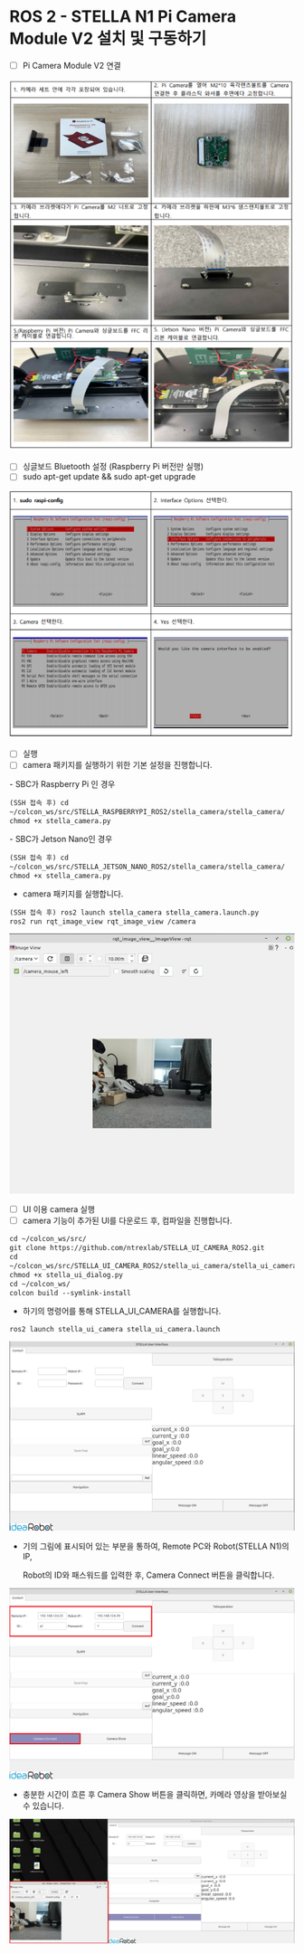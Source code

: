 # ROS 2 - STELLA N1 Pi Camera Module V2 설치 및 구동하기

* [ ] Pi Camera Module V2 연결

![](../../.gitbook/assets/057.png)

* [ ] 싱글보드 Bluetooth 설정 (Raspberry Pi 버전만 실행)
* [ ] sudo apt-get update && sudo apt-get upgrade

![](../../.gitbook/assets/058.png)

* [ ] 실행&#x20;
* [ ] camera 패키지를 실행하기 위한 기본 설정을 진행합니다.&#x20;

&#x20;      \-  SBC가 Raspberry Pi 인 경우&#x20;

```
(SSH 접속 후) cd ~/colcon_ws/src/STELLA_RASPBERRYPI_ROS2/stella_camera/stella_camera/
chmod +x stella_camera.py
```

&#x20;      \- SBC가 Jetson Nano인 경우&#x20;

```
(SSH 접속 후) cd ~/colcon_ws/src/STELLA_JETSON_NANO_ROS2/stella_camera/stella_camera/
chmod +x stella_camera.py
```



* camera 패키지를 실행합니다.

```
(SSH 접속 후) ros2 launch stella_camera stella_camera.launch.py
ros2 run rqt_image_view rqt_image_view /camera
```

![](<../../.gitbook/assets/Screenshot from 2021-10-29 14-58-26 (1).png>)

* [ ] UI 이용 camera 실행&#x20;
* [ ] camera 기능이 추가된 UI를 다운로드 후, 컴파일을 진행합니다.

```
cd ~/colcon_ws/src/
git clone https://github.com/ntrexlab/STELLA_UI_CAMERA_ROS2.git
cd ~/colcon_ws/src/STELLA_UI_CAMERA_ROS2/stella_ui_camera/stella_ui_camera/
chmod +x stella_ui_dialog.py
cd ~/colcon_ws/
colcon build --symlink-install
```

* 하기의 명령어를 통해 STELLA\_UI\_CAMERA를 실행합니다.&#x20;

```
ros2 launch stella_ui_camera stella_ui_camera.launch
```

![](<../../.gitbook/assets/Screenshot from 2021-10-29 14-26-49.png>)

*   기의 그림에 표시되어 있는 부분을 통하여, Remote PC와 Robot(STELLA N1)의 IP,

    &#x20;Robot의 ID와 패스워드를 입력한 후, Camera Connect 버튼을 클릭합니다.&#x20;

![](<../../.gitbook/assets/Screenshot from 2021-10-29 14-57-00.png>)

* 충분한 시간이 흐른 후 Camera Show 버튼을 클릭하면, 카메라 영상을 받아보실 수 있습니다.

![](<../../.gitbook/assets/Screenshot from 2021-10-29 14-57-13.png>)
